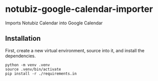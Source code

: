# notubiz-google-calendar-importer
Imports Notubiz Calendar into Google Calendar

## Installation
First, create a new virtual environment, source into it, and install the dependencies.
```
python -m venv .venv
source .venv/bin/activate
pip install -r ./requirements.in
```